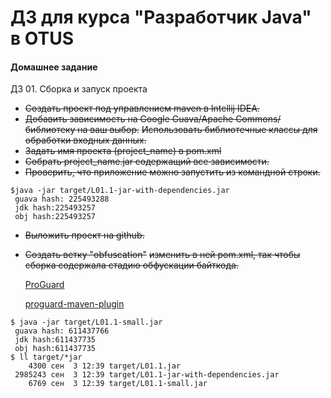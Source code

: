 ﻿# ДЗ для курса "Разработчик Java" в OTUS


#### Домашнее задание
ДЗ 01. Сборка и запуск проекта

* ~~Создать проект под управлением maven в Intellij IDEA.~~
* ~~Добавить зависимость на Google Guava/Apache Commons/библиотеку на ваш выбор.~~
 ~~Использовать библиотечные классы для обработки входных данных.~~
* ~~Задать имя проекта (project_name) в pom.xml~~
* ~~Собрать project_name.jar содержащий все зависимости.~~
* ~~Проверить, что приложение можно запустить из командной строки.~~
 ```
 $java -jar target/L01.1-jar-with-dependencies.jar
  guava hash: 225493288
  jdk hash:225493257
  obj hash:225493257
 ```
* ~~Выложить проект на github.~~
* ~~Создать ветку "obfuscation"~~ 
 ~~изменить в ней pom.xml, так чтобы сборка содержала стадию обфускации байткода.~~ 

  [ProGuard](https://www.guardsquare.com)
  
  [proguard-maven-plugin](https://wvengen.github.io/proguard-maven-plugin/proguard-mojo.html)


``` 
$ java -jar target/L01.1-small.jar 
 guava hash: 611437766
 jdk hash:611437735
 obj hash:611437735
$ ll target/*jar
    4300 сен  3 12:39 target/L01.1.jar
 2985243 сен  3 12:39 target/L01.1-jar-with-dependencies.jar
    6769 сен  3 12:39 target/L01.1-small.jar

```
    
    
